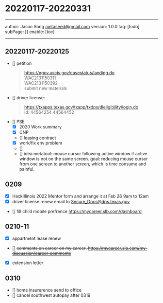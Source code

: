 # 20220117-20220331
---
author: Jason Song <metaseed@gmail.com>
version: 1.0.0
tag: [todo]
subPage: []
enable: [toc]

---
## 20220117-20220125
- [] petition
    > https://egov.uscis.gov/casestatus/landing.do   
    > WAC2131150311   
    > WAC2131150392   
    > submit new materials
- [] driver license:   
  > https://txapps.texas.gov/txapp/txdps/dleligibility/login.do  
  > id: 44564254  44564452
- [] PSE
     - [x] 2020 Work summary
     - [x] CNP
 
  - [] leasing contract
  - [x] work/fix env problem
  - [] 
  - [] idea:metatool: mouse cursor following active window if active window is not on the same screen. goal: reducing mouse cursor from one screen to another screen, which is time consume and painful.
## 0209
- [x] HackIIlinois 2022 Mentor form and arrange it at Feb 26 9am to 12am
- [x] driver license renew email to Secure_Docs@dps.texas.gov
- [] fill child mobile prefrence https://mycareer.slb.com/dashboard
## 0210-11
- [x] appartment lease renew
- [] ~~comments on career on my career: https://mycareer.slb.com/my-discussion/career-comments~~
- [x] extension letter
## 0310
- [] home insurerence send to office
- []  cancel southwest autopay after 0319
